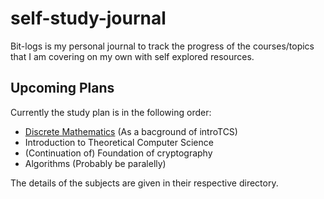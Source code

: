 # self-study-journal

Bit-logs is my personal journal to track the progress of the courses/topics that I am covering on my own with self explored resources. 

## Upcoming Plans

Currently the study plan is in the following order:

- [Discrete Mathematics](./Discrete_Mathematics/) (As a bacground of introTCS) 
- Introduction to Theoretical Computer Science
- (Continuation of) Foundation of cryptography 
- Algorithms (Probably be paralelly)

The details of the subjects are given in their respective directory.
